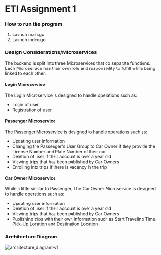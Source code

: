# ETI Assignment 1

### How to run the program
1. Launch main.go
2. Launch index.go

### Design Considerations/Microservices
The backend is split into three Microservices that do separate functions. Each Microservice has their own role and responsbility to fulfill while being linked to each other.
#### Login Microservice
The Login Microservice is designed to handle operations such as:
- Login of user
- Registration of user
#### Passenger Microservice
The Passenger Microservice is designed to handle operations such as:
- Updating user information
- Changing the Passenger's User Group to Car Owner if they provide the License Number and Plate Number of their car
- Deletion of user if their account is over a year old
- Viewing trips that has been published by Car Owners
- Enrolling into trips if there is vacancy in the trip
#### Car Owner Microservice
While a little similar to Passenger, The Car Owner Microservice is designed to handle operations such as:
- Updating user information
- Deletion of user if their account is over a year old
- Viewing trips that has been published by Car Owners
- Publishing trips with their own information such as Start Traveling Time, Pick-Up Location and Destination Location



### Architecture Diagram
![architecture_diagram-v1](https://github.com/simon912/ETI-Assignment-1/assets/93958709/00d8026e-a4f0-4dce-ad44-0e1aab2c1365)
